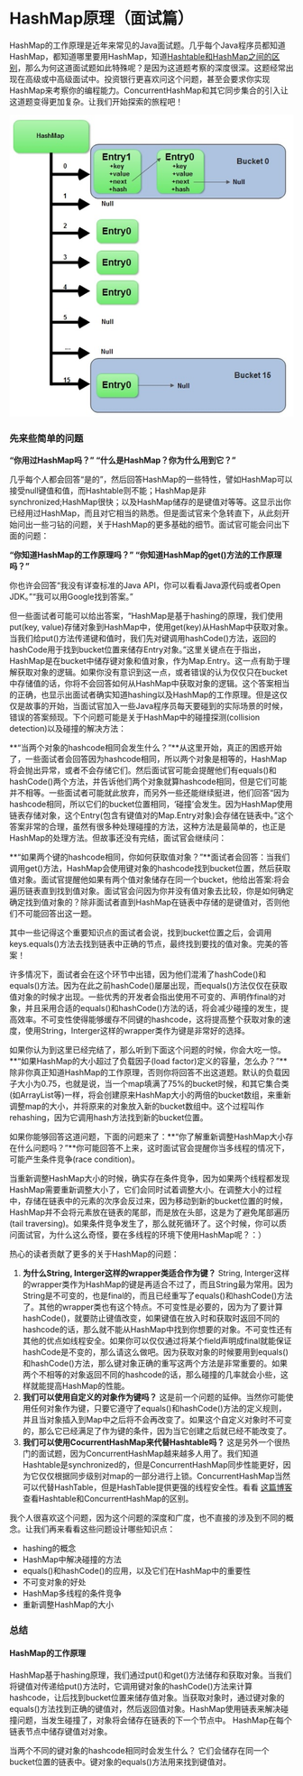 # HashMap原理（面试篇）

HashMap的工作原理是近年来常见的Java面试题。几乎每个Java程序员都知道HashMap，都知道哪里要用HashMap，知道[Hashtable和HashMap之间的区别](http://www.importnew.com/7010.html)，那么为何这道面试题如此特殊呢？是因为这道题考察的深度很深。这题经常出现在高级或中高级面试中。投资银行更喜欢问这个问题，甚至会要求你实现HashMap来考察你的编程能力。ConcurrentHashMap和其它同步集合的引入让这道题变得更加复杂。让我们开始探索的旅程吧！

![](/assets/import-4-1.png)

### 先来些简单的问题

**“你用过HashMap吗？” “什么是HashMap？你为什么用到它？”**

几乎每个人都会回答“是的”，然后回答HashMap的一些特性，譬如HashMap可以接受null键值和值，而Hashtable则不能；HashMap是非synchronized;HashMap很快；以及HashMap储存的是键值对等等。这显示出你已经用过HashMap，而且对它相当的熟悉。但是面试官来个急转直下，从此刻开始问出一些刁钻的问题，关于HashMap的更多基础的细节。面试官可能会问出下面的问题：

**“你知道HashMap的工作原理吗？” “你知道HashMap的get\(\)方法的工作原理吗？”**

你也许会回答“我没有详查标准的Java API，你可以看看Java源代码或者Open JDK。”“我可以用Google找到答案。”

但一些面试者可能可以给出答案，“HashMap是基于hashing的原理，我们使用put\(key, value\)存储对象到HashMap中，使用get\(key\)从HashMap中获取对象。当我们给put\(\)方法传递键和值时，我们先对键调用hashCode\(\)方法，返回的hashCode用于找到bucket位置来储存Entry对象。”这里关键点在于指出，HashMap是在bucket中储存键对象和值对象，作为Map.Entry。这一点有助于理解获取对象的逻辑。如果你没有意识到这一点，或者错误的认为仅仅只在bucket中存储值的话，你将不会回答如何从HashMap中获取对象的逻辑。这个答案相当的正确，也显示出面试者确实知道hashing以及HashMap的工作原理。但是这仅仅是故事的开始，当面试官加入一些Java程序员每天要碰到的实际场景的时候，错误的答案频现。下个问题可能是关于HashMap中的碰撞探测\(collision detection\)以及碰撞的解决方法：

**“当两个对象的hashcode相同会发生什么？”**从这里开始，真正的困惑开始了，一些面试者会回答因为hashcode相同，所以两个对象是相等的，HashMap将会抛出异常，或者不会存储它们。然后面试官可能会提醒他们有equals\(\)和hashCode\(\)两个方法，并告诉他们两个对象就算hashcode相同，但是它们可能并不相等。一些面试者可能就此放弃，而另外一些还能继续挺进，他们回答“因为hashcode相同，所以它们的bucket位置相同，‘碰撞’会发生。因为HashMap使用链表存储对象，这个Entry\(包含有键值对的Map.Entry对象\)会存储在链表中。”这个答案非常的合理，虽然有很多种处理碰撞的方法，这种方法是最简单的，也正是HashMap的处理方法。但故事还没有完结，面试官会继续问：

**“如果两个键的hashcode相同，你如何获取值对象？”**面试者会回答：当我们调用get\(\)方法，HashMap会使用键对象的hashcode找到bucket位置，然后获取值对象。面试官提醒他如果有两个值对象储存在同一个bucket，他给出答案:将会遍历链表直到找到值对象。面试官会问因为你并没有值对象去比较，你是如何确定确定找到值对象的？除非面试者直到HashMap在链表中存储的是键值对，否则他们不可能回答出这一题。

其中一些记得这个重要知识点的面试者会说，找到bucket位置之后，会调用keys.equals\(\)方法去找到链表中正确的节点，最终找到要找的值对象。完美的答案！

许多情况下，面试者会在这个环节中出错，因为他们混淆了hashCode\(\)和equals\(\)方法。因为在此之前hashCode\(\)屡屡出现，而equals\(\)方法仅仅在获取值对象的时候才出现。一些优秀的开发者会指出使用不可变的、声明作final的对象，并且采用合适的equals\(\)和hashCode\(\)方法的话，将会减少碰撞的发生，提高效率。不可变性使得能够缓存不同键的hashcode，这将提高整个获取对象的速度，使用String，Interger这样的wrapper类作为键是非常好的选择。

如果你认为到这里已经完结了，那么听到下面这个问题的时候，你会大吃一惊。**“如果HashMap的大小超过了负载因子\(load factor\)定义的容量，怎么办？”**除非你真正知道HashMap的工作原理，否则你将回答不出这道题。默认的负载因子大小为0.75，也就是说，当一个map填满了75%的bucket时候，和其它集合类\(如ArrayList等\)一样，将会创建原来HashMap大小的两倍的bucket数组，来重新调整map的大小，并将原来的对象放入新的bucket数组中。这个过程叫作rehashing，因为它调用hash方法找到新的bucket位置。

如果你能够回答这道问题，下面的问题来了：**“你了解重新调整HashMap大小存在什么问题吗？”**你可能回答不上来，这时面试官会提醒你当多线程的情况下，可能产生条件竞争\(race condition\)。

当重新调整HashMap大小的时候，确实存在条件竞争，因为如果两个线程都发现HashMap需要重新调整大小了，它们会同时试着调整大小。在调整大小的过程中，存储在链表中的元素的次序会反过来，因为移动到新的bucket位置的时候，HashMap并不会将元素放在链表的尾部，而是放在头部，这是为了避免尾部遍历\(tail traversing\)。如果条件竞争发生了，那么就死循环了。这个时候，你可以质问面试官，为什么这么奇怪，要在多线程的环境下使用HashMap呢？：）

热心的读者贡献了更多的关于HashMap的问题：

1. **为什么String, Interger这样的wrapper类适合作为键？**
    String, Interger这样的wrapper类作为HashMap的键是再适合不过了，而且String最为常用。因为String是不可变的，也是final的，而且已经重写了equals\(\)和hashCode\(\)方法了。其他的wrapper类也有这个特点。不可变性是必要的，因为为了要计算hashCode\(\)，就要防止键值改变，如果键值在放入时和获取时返回不同的hashcode的话，那么就不能从HashMap中找到你想要的对象。不可变性还有其他的优点如线程安全。如果你可以仅仅通过将某个field声明成final就能保证hashCode是不变的，那么请这么做吧。因为获取对象的时候要用到equals\(\)和hashCode\(\)方法，那么键对象正确的重写这两个方法是非常重要的。如果两个不相等的对象返回不同的hashcode的话，那么碰撞的几率就会小些，这样就能提高HashMap的性能。
2. **我们可以使用自定义的对象作为键吗？**
   这是前一个问题的延伸。当然你可能使用任何对象作为键，只要它遵守了equals\(\)和hashCode\(\)方法的定义规则，并且当对象插入到Map中之后将不会再改变了。如果这个自定义对象时不可变的，那么它已经满足了作为键的条件，因为当它创建之后就已经不能改变了。
3. **我们可以使用CocurrentHashMap来代替Hashtable吗？**
   这是另外一个很热门的面试题，因为ConcurrentHashMap越来越多人用了。我们知道Hashtable是synchronized的，但是ConcurrentHashMap同步性能更好，因为它仅仅根据同步级别对map的一部分进行上锁。ConcurrentHashMap当然可以代替HashTable，但是HashTable提供更强的线程安全性。看看
   [这篇博客](http://javarevisited.blogspot.sg/2011/04/difference-between-concurrenthashmap.html)
   查看Hashtable和ConcurrentHashMap的区别。

我个人很喜欢这个问题，因为这个问题的深度和广度，也不直接的涉及到不同的概念。让我们再来看看这些问题设计哪些知识点：

* hashing的概念
* HashMap中解决碰撞的方法
* equals\(\)和hashCode\(\)的应用，以及它们在HashMap中的重要性
* 不可变对象的好处
* HashMap多线程的条件竞争
* 重新调整HashMap的大小

### 总结

#### HashMap的工作原理

HashMap基于hashing原理，我们通过put\(\)和get\(\)方法储存和获取对象。当我们将键值对传递给put\(\)方法时，它调用键对象的hashCode\(\)方法来计算hashcode，让后找到bucket位置来储存值对象。当获取对象时，通过键对象的equals\(\)方法找到正确的键值对，然后返回值对象。HashMap使用链表来解决碰撞问题，当发生碰撞了，对象将会储存在链表的下一个节点中。 HashMap在每个链表节点中储存键值对对象。

当两个不同的键对象的hashcode相同时会发生什么？ 它们会储存在同一个bucket位置的链表中。键对象的equals\(\)方法用来找到键值对。


